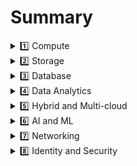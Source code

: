 # Summary

<details>
<summary>1️⃣ Compute</summary>

- **Cloud Functions**: Event-driven serverless functions, scalable and lightweight.
- **App Engine**: Managed app platform, simplifies app deployment.
- **Cloud Run**: Serverless for containerized applications, fully managed.
- **Google Kubernetes Engine (GKE)**: Managed Kubernetes/containers, scalable container orchestration.
- **Compute Engine**: VMs, GPUs, TPUs, Disks, customizable virtual machines.
- **Bare Metal Solution**: Hardware for specialized workloads, high performance.
- **Preemptible VMs**: Short-lived compute instances, cost-effective.
- **Shielded VMs**: Hardened VMs, enhanced security.
- **Sole-tenant Nodes**: Dedicated physical servers, isolation and compliance.
- **VMware Engine**: VMware as a service, simplified migration.

</details>

<details>
<summary>2️⃣ Storage</summary>

- **Cloud Filestore**: Managed NFS server, high performance.
- **Cloud Storage**: Multi-class multi-region object storage, durable and scalable.
- **Persistent Disk**: Block storage for VMs, reliable and high-performance.
- **Local SSD**: VM locally attached SSDs, ultra-fast storage.

</details>

<details>
<summary>3️⃣ Database</summary>

- **Cloud Bigtable**: Petabyte-scale, low-latency, non-relational, ideal for analytics.
- **Cloud Firestore**: Serverless NoSQL document database, real-time synchronization.
- **Cloud Memorystore**: Managed Redis and Memcached, low-latency caching.
- **Cloud Spanner**: Horizontally scalable relational database, global consistency.
- **Cloud SQL**: Managed MySQL, PostgreSQL, SQL Server, fully managed relational database.
- **Database Migration Service**: Migrate to Cloud SQL, simplified migration.
- **Cloud SQL Insights**: SQL Inspector, query performance insights.

</details>

<details>
<summary>4️⃣ Data Analytics</summary>

- **BigQuery**: Data warehouse and analytics, scalable and fast.
- **BigQuery BI Engine**: In-memory analytics engine, accelerates queries.
- **BigQuery ML**: BigQuery model training/serving, integrated ML capabilities.
- **BigQuery GIS**: BigQuery geospatial functions/support, spatial data analysis.
- **Cloud Composer**: Managed workflow orchestration service, simplifies data pipelines.
- **Dataflow**: Stream/batch data processing, unified processing.
- **Dataproc**: Managed Spark and Hadoop, simplifies big data processing.
- **Pub/Sub**: Global real-time messaging, event-driven architecture.

</details>

<details>
<summary>5️⃣ Hybrid and Multi-cloud</summary>

- **Anthos**: Enterprise hybrid/multi-cloud platform, unified management.
- **Anthos Clusters**: Hybrid/on-premises GKE, consistent Kubernetes experience.
- **Anthos Config Management**: Policy and security automation, centralized configuration.
- **Anthos Service Mesh**: Managed service mesh (Istio), secure service communication.
- **Cloud Run for Anthos**: Serverless development for Anthos, simplified deployment.

</details>

<details>
<summary>6️⃣ AI and ML</summary>

- **Vertex AI**: Managed platform for ML, end-to-end ML lifecycle.
- **AutoML**: Custom low-code models, simplified ML model creation.
- **Vertex AI Data Labeling**: Data labeling by humans, simplified data preparation.
- **Deep Learning VM Images**: Preconfigured VMs for deep learning, optimized for AI workloads.
- **Vertex AI Workbench**: Jupyter-based environment for Data Science, integrated development.
- **Deep Learning Containers**: Preconfigured containers for deep learning, simplified deployment.
- **Vertex AI Matching Engine**: Vector similarity searches, high-performance retrieval.
- **Vertex AI Pipelines**: Hosted ML workflows, simplified pipeline management.
- **Vertex AI Predictions**: Autoscaled model serving, reliable and scalable.
- **Vertex AI Training**: Distributed AI training, optimized for large-scale models.
- **Vertex AI Edge Manager**: Deploy and monitor edge inferences, simplified edge AI management.
- **Vertex Explainable AI**: Understand ML model predictions, enhanced interpretability.
- **Vertex AI Feature Store**: Managed ML feature repository, centralized feature management.
- **Vertex ML Metadata**: Artifact, lineage, and execution tracking, simplified experiment management.
- **Vertex AI Model Monitoring**: Monitor models for skew/drift, enhanced reliability.
- **Vertex AI Tensorboard**: Managed TensorBoard for ML-experiment visualization, simplified tracking.
- **Vertex AI Vizier**: Black-box hyperparameter tuning, optimized model performance.
- **Speech-To-Text**: Convert audio to text, high accuracy.
- **Talent Solutions**: Job search with ML, enhanced recruitment.
- **Text-To-Speech**: Convert text to audio, natural-sounding voices.
- **Cloud TPU**: Hardware acceleration for ML, optimized for AI workloads.
- **Cloud Translation**: Language detection and translation, supports multiple languages.
- **Cloud Video Intelligence API**: Scene-level video annotation, simplified video analysis.
- **Cloud Vision**: Image recognition and classification, pre-trained ML models.
- **Contact Center AI**: AI in your contact center, enhanced customer support.
- **Dialogflow**: Create conversational interfaces, natural language understanding.
- **Document AI**: Analyze, classify, search documents, simplified document processing.
- **Recommendations AI**: Create custom recommendations, enhanced personalization.
- **Vision Product Search**: Visual search for products, simplified product discovery.

</details>

<details>
<summary>7️⃣ Networking</summary>

- **Carrier Peering**: Peer through a carrier, reliable connectivity.
- **Direct Peering**: Peer with Google Cloud, direct network access.
- **Dedicated Interconnect**: Dedicated private network connection, high bandwidth.
- **Partner Interconnect**: Connect on-prem network to VPC, flexible connectivity.
- **Google Cloud Armor**: DDoS protection and WAF, enhanced security.
- **Cloud CDN**: Content delivery network, low latency.
- **Cloud DNS**: Programmable DNS serving, scalable and reliable.
- **Cloud Load Balancing**: Multi-region load distribution/balancing, high availability.
- **Cloud NAT**: Network address translation service, simplified routing.
- **Cloud Router**: VPC/on-prem network route exchange (BGP), dynamic routing.
- **Cloud VPN**: Virtual private network connection, secure connectivity.
- **Network Service Tiers**: Price versus performance tiering, cost optimization.
- **Network Telemetry**: Network telemetry service, insights and monitoring.
- **Traffic Director**: Service mesh traffic management, intelligent routing.
- **Anthos Service Mesh**: Service-aware network management, secure service communication.
- **Virtual Private Cloud**: Software-defined networking, flexible and scalable.
- **Cloud Domains**: Register, transfer, manage domains, simplified domain management.
- **VPC Service Controls**: Security perimeters for API-based services, enhanced data security.
- **Network Intelligence Center**: Network monitoring and topology, centralized insights.
- **Service Directory**: Centrally publish/discover/connect services, simplified service management.
- **Private Service Connect**: Privately connect services across VPCs, secure service communication.
- **Network Connectivity Center**: Connect VPC & On-prem, unified connectivity.
- **Packet Mirroring**: Monitor/analyze instance traffic, enhanced visibility.
- **Cloud IDS**: Detects network-based threats, enhanced security.

</details>

<details>
<summary>8️⃣ Identity and Security</summary>

- **Access Transparency**: Audit cloud provider access, enhanced visibility.
- **Assured Workloads**: Workload compliance controls, simplified compliance.
- **Binary Authorization**: Kubernetes deploy-time security, enhanced security.
- **Certificate Authority Service**: Managed private CAs, simplified certificate management.
- **Cloud Asset Inventory**: All assets, one place, centralized management.
- **Cloud Audit Logs**: Audit trails for Google Cloud, enhanced visibility.
- **Cloud Data Loss Prevention (DLP)**: Classify and redact sensitive data, enhanced data security.
- **Cloud HSM**: Hardware security module service, secure key storage.
- **Cloud External Key Manager (EKM)**: External keys you control, enhanced security.
- **Cloud IAM**: Resource access control, simplified permissions.
- **Cloud Identity**: Manage users, devices & apps, centralized identity management.
- **Cloud Identity-Aware Proxy**: Identity-based app access, enhanced security.
- **Cloud Key Management Service**: Hosted key management service, simplified key management.
- **Resource Manager**: Cloud project metadata management, centralized resource management.
- **Security Command Center**: Security management and data risk platform, enhanced visibility.
- **Web Security Scanner**: App engine security scanner, detects vulnerabilities.
- **Confidential Computing**: Encrypt data in-use, enhanced data security.
- **Access Context Manager**: End-user attribute-based access control, fine-grained permissions.
- **Event Threat Detection**: Scans for suspicious activity, enhanced threat detection.
- **Managed Service for Microsoft Active Directory**: Managed Microsoft Active Directory, simplified directory management.
- **Secret Manager**: Store and manage secrets, enhanced security.
- **Security Key Enforcement**: Two-step key verification, enhanced authentication.
- **Shielded VMs**: Hardened VMs, enhanced security.
- **Titan Security Key**: Two-factor authentication (2FA) device, enhanced authentication.
- **VPC Service Controls**: VPC data constraints, enhanced data security.
- **Chronicle**: Find threats from security telemetry, enhanced threat detection.
- **VirusTotal**: Research/hunt for malware, enhanced threat intelligence.
- **Risk Manager**: Evaluate organization’s security posture, simplified risk management.
- **reCAPTCHA Enterprise**: Protection against bot/spam/abuse, enhanced security.
- **BeyondCorp Enterprise**: Zero trust secure access, enhanced security.

</details>

